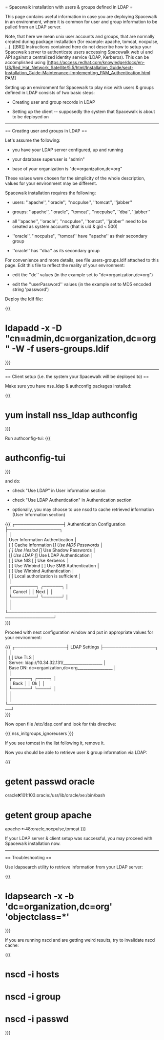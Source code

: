 = Spacewalk installation with users & groups defined in LDAP =

This page contains useful information in case you are deploying Spacewalk in an environment, where
it is common for user and group information to be pulled from an LDAP server.

Note, that here we mean unix user accounts and groups, that are normally created during package installation (for example:
apache, tomcat, nocpulse, ...). [[BR]]
Instructions contained here do not describe how to setup your Spacewalk
server to authenticate users accessing Spacewalk web ui and API against a centralized identity service (LDAP, Kerberos). This can be accomplished using [https://access.redhat.com/knowledge/docs/en-US/Red_Hat_Network_Satellite/5.5/html/Installation_Guide/sect-Installation_Guide-Maintenance-Implementing_PAM_Authentication.html PAM]

Setting up an environment for Spacewalk to play nice with users & groups defined in LDAP consists of two basic steps:

 * Creating user and group records in LDAP

 * Setting up the client -- supposedly the system that Spacewalk is about to be deployed on


----


== Creating user and groups in LDAP ==

Let's assume the following:

 * you have your LDAP server configured, up and running

 * your database superuser is "admin"

 * base of your organization is "dc=organization,dc=org"

These values were chosen for the simplicity of the whole description, values for your environment may be different.

Spacewalk installation requires the following:

 * users: ''apache'', ''oracle'', ''nocpulse'', ''tomcat'', ''jabber''

 * groups: ''apache'', ''oracle'', ''tomcat'', ''nocpulse'', ''dba'', ''jabber''

 * all ''apache'', ''oracle'', ''nocpulse'', ''tomcat'', ''jabber'' need to be created as system accounts (that is uid & gid < 500)

 * ''oracle'', ''nocpulse'', ''tomcat'' have ''apache'' as their secondary group

 * ''oracle'' has ''dba'' as its secondary group

For convenience and more details, see file users-groups.ldif attached to this page. Edit this file to reflect the reality of your environment:

 * edit the ''dc'' values (in the example set to "dc=organization,dc=org")

 * edit the ''userPassword'' values (in the example set to MD5 encoded string 'password') 

Deploy the ldif file:

{{{
# ldapadd -x -D "cn=admin,dc=organization,dc=org" -W -f users-groups.ldif
}}}

----


== Client setup (i.e. the system your Spacewalk will be deployed to) ==

Make sure you have nss_ldap & authconfig packages installed:

{{{
# yum install nss_ldap authconfig
}}}

Run authconfig-tui: 
{{{
# authconfig-tui
}}}

and do:

* check "Use LDAP" in User information section

* check "Use LDAP Authentication" in Authentication section

* optionally, you may choose to use nscd to cache retrieved information (User Information section)

{{{
      ┌────────────────┤ Authentication Configuration ├─────────────────┐       
      │                                                                 │       
      │  User Information        Authentication                         │       
      │  [ ] Cache Information   [*] Use MD5 Passwords                  │       
      │  [ ] Use Hesiod          [*] Use Shadow Passwords               │       
      │  [*] Use LDAP            [*] Use LDAP Authentication            │       
      │  [ ] Use NIS             [ ] Use Kerberos                       │       
      │  [ ] Use Winbind         [ ] Use SMB Authentication             │       
      │                          [ ] Use Winbind Authentication         │       
      │                          [ ] Local authorization is sufficient  │       
      │                                                                 │       
      │            ┌────────┐                      ┌──────┐             │       
      │            │ Cancel │                      │ Next │             │       
      │            └────────┘                      └──────┘             │       
      │                                                                 │       
      │                                                                 │       
      └─────────────────────────────────────────────────────────────────┘       
}}}

Proceed with next configuration window and put in appropriate values for your environment:

{{{
             ┌─────────────────┤ LDAP Settings ├─────────────────┐              
             │                                                   │              
             │          [ ] Use TLS                              │              
             │  Server: ldap://10.34.32.131/____________________ │              
             │ Base DN: dc=organization,dc=org__________________ │              
             │                                                   │              
             │         ┌──────┐                  ┌────┐          │              
             │         │ Back │                  │ Ok │          │              
             │         └──────┘                  └────┘          │              
             │                                                   │              
             │                                                   │              
             └───────────────────────────────────────────────────┘              
}}}

Now open file /etc/ldap.conf and look for this directive:

{{{
nss_initgroups_ignoreusers
}}}

If you see tomcat in the list following it, remove it.

Now you should be able to retrieve user & group information via LDAP:

{{{
# getent passwd oracle
oracle:x:101:103:oracle:/usr/lib/oracle/xe:/bin/bash
# getent group apache
apache:*:48:oracle,nocpulse,tomcat
}}}

If your LDAP server & client setup was successful, you may proceed with Spacewalk installation now.


----


== Troubleshooting ==

Use ldapsearch utility to retrieve information from your LDAP server:

{{{
# ldapsearch -x -b 'dc=organization,dc=org' 'objectclass=*'
}}}


If you are running nscd and are getting weird results, try to invalidate nscd cache:

{{{
# nscd -i hosts
# nscd -i group
# nscd -i passwd
}}}